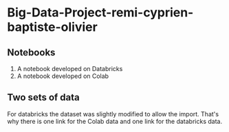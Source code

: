 # Big-Data-Project-remi-cyprien-baptiste-olivier

## Notebooks

1. A notebook developed on Databricks
2. A notebook developed on Colab

## Two sets of data

For databricks the dataset was slightly modified to allow the import. That's why there is one link for the Colab data and one link for the databricks data.
